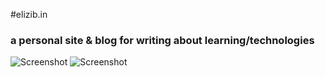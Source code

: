 #elizib.in
### a personal site & blog for writing about learning/technologies
![Screenshot](https://raw.github.com/zibs/blog/gh-pages/img/zibsreadme1.png)
![Screenshot](https://raw.github.com/zibs/blog/gh-pages/img/zibsreadme2.png)
